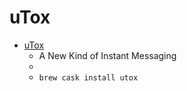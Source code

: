 # uTox
- [uTox](https://www.tox.chat/)
  -  A New Kind of Instant Messaging
  - 
  - `brew cask install utox`
